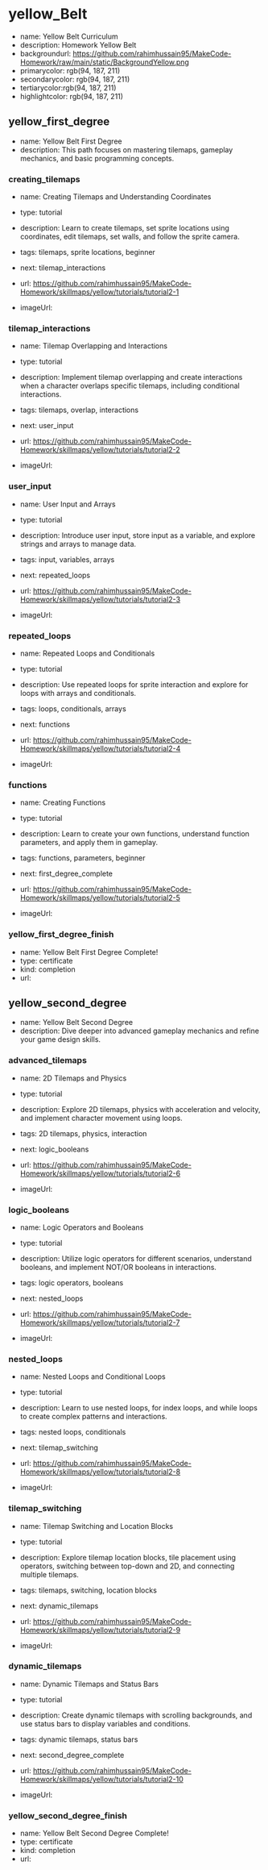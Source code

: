 # yellow_Belt

* name: Yellow Belt Curriculum
* description: Homework Yellow Belt
* backgroundurl: https://github.com/rahimhussain95/MakeCode-Homework/raw/main/static/BackgroundYellow.png
* primarycolor: rgb(94, 187, 211)
* secondarycolor: rgb(94, 187, 211)
* tertiarycolor:rgb(94, 187, 211)
* highlightcolor: rgb(94, 187, 211)


## yellow_first_degree

* name: Yellow Belt First Degree
* description: This path focuses on mastering tilemaps, gameplay mechanics, and basic programming concepts.

### creating_tilemaps

* name: Creating Tilemaps and Understanding Coordinates
* type: tutorial
* description: Learn to create tilemaps, set sprite locations using coordinates, edit tilemaps, set walls, and follow the sprite camera.
* tags: tilemaps, sprite locations, beginner
* next: tilemap_interactions

* url: https://github.com/rahimhussain95/MakeCode-Homework/skillmaps/yellow/tutorials/tutorial2-1
* imageUrl: 

### tilemap_interactions

* name: Tilemap Overlapping and Interactions
* type: tutorial
* description: Implement tilemap overlapping and create interactions when a character overlaps specific tilemaps, including conditional interactions.
* tags: tilemaps, overlap, interactions
* next: user_input

* url: https://github.com/rahimhussain95/MakeCode-Homework/skillmaps/yellow/tutorials/tutorial2-2
* imageUrl: 

### user_input

* name: User Input and Arrays
* type: tutorial
* description: Introduce user input, store input as a variable, and explore strings and arrays to manage data.
* tags: input, variables, arrays
* next: repeated_loops

* url: https://github.com/rahimhussain95/MakeCode-Homework/skillmaps/yellow/tutorials/tutorial2-3
* imageUrl: 

### repeated_loops

* name: Repeated Loops and Conditionals
* type: tutorial
* description: Use repeated loops for sprite interaction and explore for loops with arrays and conditionals.
* tags: loops, conditionals, arrays
* next: functions

* url: https://github.com/rahimhussain95/MakeCode-Homework/skillmaps/yellow/tutorials/tutorial2-4
* imageUrl: 

### functions

* name: Creating Functions
* type: tutorial
* description: Learn to create your own functions, understand function parameters, and apply them in gameplay.
* tags: functions, parameters, beginner
* next: first_degree_complete

* url: https://github.com/rahimhussain95/MakeCode-Homework/skillmaps/yellow/tutorials/tutorial2-5
* imageUrl: 

### yellow_first_degree_finish

* name: Yellow Belt First Degree Complete!
* type: certificate
* kind: completion
* url: 


## yellow_second_degree

* name: Yellow Belt Second Degree
* description: Dive deeper into advanced gameplay mechanics and refine your game design skills.

### advanced_tilemaps

* name: 2D Tilemaps and Physics
* type: tutorial
* description: Explore 2D tilemaps, physics with acceleration and velocity, and implement character movement using loops.
* tags: 2D tilemaps, physics, interaction
* next: logic_booleans

* url: https://github.com/rahimhussain95/MakeCode-Homework/skillmaps/yellow/tutorials/tutorial2-6
* imageUrl: 

### logic_booleans

* name: Logic Operators and Booleans
* type: tutorial
* description: Utilize logic operators for different scenarios, understand booleans, and implement NOT/OR booleans in interactions.
* tags: logic operators, booleans
* next: nested_loops

* url: https://github.com/rahimhussain95/MakeCode-Homework/skillmaps/yellow/tutorials/tutorial2-7
* imageUrl: 

### nested_loops

* name: Nested Loops and Conditional Loops
* type: tutorial
* description: Learn to use nested loops, for index loops, and while loops to create complex patterns and interactions.
* tags: nested loops, conditionals
* next: tilemap_switching

* url: https://github.com/rahimhussain95/MakeCode-Homework/skillmaps/yellow/tutorials/tutorial2-8
* imageUrl: 

### tilemap_switching

* name: Tilemap Switching and Location Blocks
* type: tutorial
* description: Explore tilemap location blocks, tile placement using operators, switching between top-down and 2D, and connecting multiple tilemaps.
* tags: tilemaps, switching, location blocks
* next: dynamic_tilemaps

* url: https://github.com/rahimhussain95/MakeCode-Homework/skillmaps/yellow/tutorials/tutorial2-9
* imageUrl: 

### dynamic_tilemaps

* name: Dynamic Tilemaps and Status Bars
* type: tutorial
* description: Create dynamic tilemaps with scrolling backgrounds, and use status bars to display variables and conditions.
* tags: dynamic tilemaps, status bars
* next: second_degree_complete

* url: https://github.com/rahimhussain95/MakeCode-Homework/skillmaps/yellow/tutorials/tutorial2-10
* imageUrl: 

### yellow_second_degree_finish

* name: Yellow Belt Second Degree Complete!
* type: certificate
* kind: completion
* url: 

